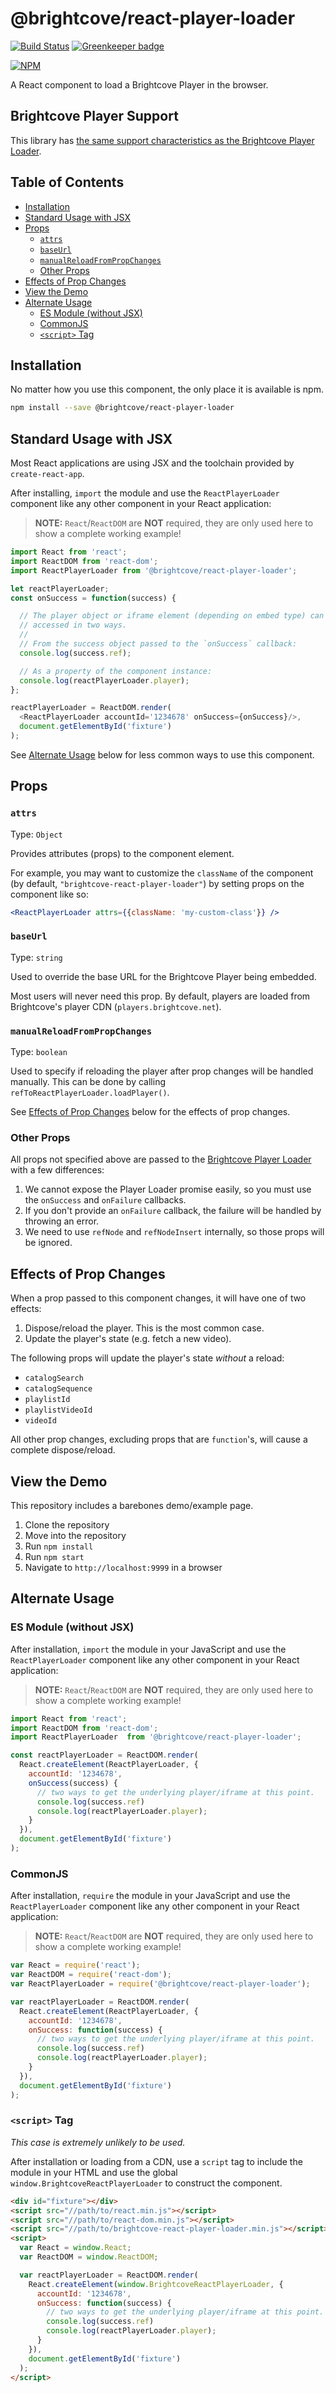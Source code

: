 # @brightcove/react-player-loader

[![Build Status](https://travis-ci.org/brightcove/react-player-loader.svg?branch=master)](https://travis-ci.org/brightcove/react-player-loader)
[![Greenkeeper badge](https://badges.greenkeeper.io/brightcove/react-player-loader.svg)](https://greenkeeper.io/)

[![NPM](https://nodeico.herokuapp.com/@brightcove/react-player-loader.svg)](https://npmjs.com/package/@brightcove/react-player-loader)

A React component to load a Brightcove Player in the browser.

## Brightcove Player Support

This library has [the same support characteristics as the Brightcove Player Loader](https://github.com/brightcove/player-loader#brightcove-player-support).

## Table of Contents

<!-- START doctoc generated TOC please keep comment here to allow auto update -->
<!-- DON'T EDIT THIS SECTION, INSTEAD RE-RUN doctoc TO UPDATE -->


- [Installation](#installation)
- [Standard Usage with JSX](#standard-usage-with-jsx)
- [Props](#props)
  - [`attrs`](#attrs)
  - [`baseUrl`](#baseurl)
  - [`manualReloadFromPropChanges`](#manualreloadfrompropchanges)
  - [Other Props](#other-props)
- [Effects of Prop Changes](#effects-of-prop-changes)
- [View the Demo](#view-the-demo)
- [Alternate Usage](#alternate-usage)
  - [ES Module (without JSX)](#es-module-without-jsx)
  - [CommonJS](#commonjs)
  - [`<script>` Tag](#script-tag)

<!-- END doctoc generated TOC please keep comment here to allow auto update -->

## Installation

No matter how you use this component, the only place it is available is npm.

```sh
npm install --save @brightcove/react-player-loader
```

## Standard Usage with JSX

Most React applications are using JSX and the toolchain provided by `create-react-app`.

After installing, `import` the module and use the `ReactPlayerLoader` component like any other component in your React application:

> **NOTE:** `React`/`ReactDOM` are **NOT** required, they are only used here to show a complete working example!

```js
import React from 'react';
import ReactDOM from 'react-dom';
import ReactPlayerLoader from '@brightcove/react-player-loader';

let reactPlayerLoader;
const onSuccess = function(success) {

  // The player object or iframe element (depending on embed type) can be
  // accessed in two ways.
  // 
  // From the success object passed to the `onSuccess` callback:
  console.log(success.ref);

  // As a property of the component instance:
  console.log(reactPlayerLoader.player);
};

reactPlayerLoader = ReactDOM.render(
  <ReactPlayerLoader accountId='1234678' onSuccess={onSuccess}/>,
  document.getElementById('fixture')
);
```

See [Alternate Usage](#alternate-usage) below for less common ways to use this component.

## Props

### `attrs`

Type: `Object`

Provides attributes (props) to the component element.

For example, you may want to customize the `className` of the component (by default, `"brightcove-react-player-loader"`) by setting props on the component like so:

```jsx
<ReactPlayerLoader attrs={{className: 'my-custom-class'}} />
```

### `baseUrl`

Type: `string`

Used to override the base URL for the Brightcove Player being embedded.

Most users will never need this prop. By default, players are loaded from Brightcove's player CDN (`players.brightcove.net`).

### `manualReloadFromPropChanges`

Type: `boolean`

Used to specify if reloading the player after prop changes will be handled manually. This can be done by calling `refToReactPlayerLoader.loadPlayer()`.

See [Effects of Prop Changes](#effects-of-prop-changes) below for the effects of prop changes.

### Other Props

All props not specified above are passed to the [Brightcove Player Loader](https://github.com/brightcove/player-loader#parameters) with a few differences:

1. We cannot expose the Player Loader promise easily, so you must use the `onSuccess` and `onFailure` callbacks.
2. If you don't provide an `onFailure` callback, the failure will be handled by throwing an error.
3. We need to use `refNode` and `refNodeInsert` internally, so those props will be ignored.

## Effects of Prop Changes

When a prop passed to this component changes, it will have one of two effects:

1. Dispose/reload the player. This is the most common case.
1. Update the player's state (e.g. fetch a new video).

The following props will update the player's state _without_ a reload:

- `catalogSearch`
- `catalogSequence`
- `playlistId`
- `playlistVideoId`
- `videoId`

All other prop changes, excluding props that are `function`'s, will cause a complete dispose/reload.

## View the Demo

This repository includes a barebones demo/example page.

1. Clone the repository
2. Move into the repository
3. Run `npm install`
4. Run `npm start`
5. Navigate to `http://localhost:9999` in a browser

## Alternate Usage

### ES Module (without JSX)

After installation, `import` the module in your JavaScript and use the `ReactPlayerLoader` component like any other component in your React application:

> **NOTE:** `React`/`ReactDOM` are **NOT** required, they are only used here to show a complete working example!

```js
import React from 'react';
import ReactDOM from 'react-dom';
import ReactPlayerLoader  from '@brightcove/react-player-loader';

const reactPlayerLoader = ReactDOM.render(
  React.createElement(ReactPlayerLoader, {
    accountId: '1234678',
    onSuccess(success) {
      // two ways to get the underlying player/iframe at this point.
      console.log(success.ref)
      console.log(reactPlayerLoader.player);
    }
  }),
  document.getElementById('fixture')
);

```

### CommonJS

After installation, `require` the module in your JavaScript and use the `ReactPlayerLoader` component like any other component in your React application:

> **NOTE:** `React`/`ReactDOM` are **NOT** required, they are only used here to show a complete working example!

```js
var React = require('react');
var ReactDOM = require('react-dom');
var ReactPlayerLoader = require('@brightcove/react-player-loader');

var reactPlayerLoader = ReactDOM.render(
  React.createElement(ReactPlayerLoader, {
    accountId: '1234678',
    onSuccess: function(success) {
      // two ways to get the underlying player/iframe at this point.
      console.log(success.ref)
      console.log(reactPlayerLoader.player);
    }
  }),
  document.getElementById('fixture')
);

```

### `<script>` Tag

_This case is extremely unlikely to be used._

After installation or loading from a CDN, use a `script` tag to include the module in your HTML and use the global `window.BrightcoveReactPlayerLoader` to construct the component.

```html
<div id="fixture"></div>
<script src="//path/to/react.min.js"></script>
<script src="//path/to/react-dom.min.js"></script>
<script src="//path/to/brightcove-react-player-loader.min.js"></script>
<script>
  var React = window.React;
  var ReactDOM = window.ReactDOM;

  var reactPlayerLoader = ReactDOM.render(
    React.createElement(window.BrightcoveReactPlayerLoader, {
      accountId: '1234678',
      onSuccess: function(success) {
        // two ways to get the underlying player/iframe at this point.
        console.log(success.ref)
        console.log(reactPlayerLoader.player);
      }
    }),
    document.getElementById('fixture')
  );
</script>
```

[react]: https://www.npmjs.com/package/react
[react-dom]: https://www.npmjs.com/package/react-dom
